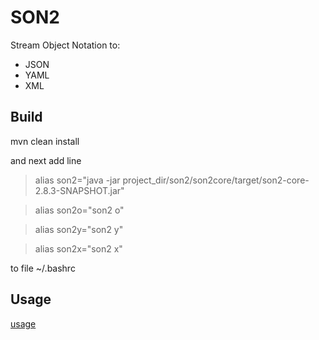 # SON2

Stream Object Notation to:
* JSON
* YAML
* XML
<!---
* CVS
* Properties
-->

## Build
mvn clean install

and next add line

> alias son2="java -jar project_dir/son2/son2core/target/son2-core-2.8.3-SNAPSHOT.jar"

> alias son2o="son2 o"

> alias son2y="son2 y"

> alias son2x="son2 x"

to file ~/.bashrc



## Usage

[usage](https://github.com/writeonly/son2/tree/master/son2-main/src/main/resources/README.md)

